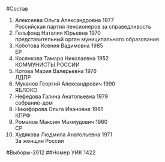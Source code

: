 #Состав
1. Алексеева Ольга Александровна 1977   
    Российская партия пенсионеров за справедливость
2. Гельфонд Наталия Юрьевна 1970   
    представительный орган муниципального образования
3. Коботова Ксения Вадимовна 1985   
    ЕР
4. Косянкова Тамара Николаевна 1952   
    КОММУНИСТЫ РОССИИ
5. Котова Мария Валерьевна 1976   
    ЛДПР
6. Муканов Георгий Александрович 1990   
    ЯБЛОКО
7. Нефедова Галина Анатольевна 1979   
    собрание-дом
8. Никифорова Ольга Ивановна 1961   
    КПРФ
9. Романов Максим Махмудович 1960   
    СР
10. Худякова Людмила Анатольевна 1971   
    За женщин России

#Выборы-2012
##Номер УИК
1422